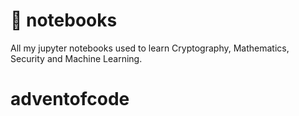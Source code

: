 # :book: notebooks

All my jupyter notebooks used to learn Cryptography, Mathematics, Security and Machine Learning.
# adventofcode
